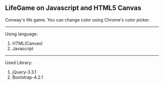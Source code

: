 LifeGame on Javascript and HTML5 Canvas
----------------

Conway's life game.
You can change color using Chrome's color picker.

----------------
Using language:
1. HTML(Canvas)
2. Javascript

----------------
Used Library:
1. jQuery-3.3.1
2. Bootstrap-4.2.1